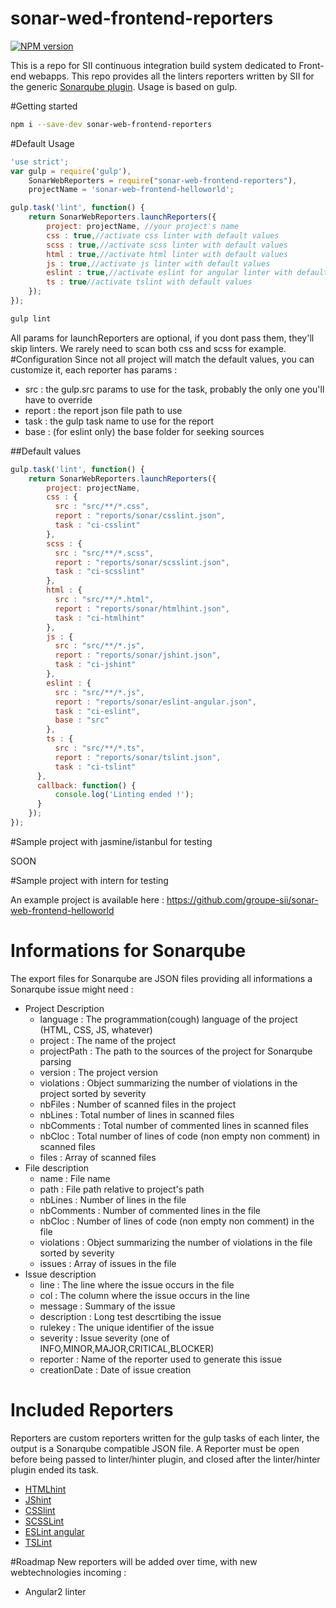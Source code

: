 # sonar-wed-frontend-reporters

[![NPM version][npm-image]][npm-url]

[npm-image]: https://badge.fury.io/js/sonar-web-frontend-reporters.svg
[npm-url]: https://npmjs.org/package/sonar-web-frontend-reporters

This is a repo for SII continuous integration build system dedicated to Front-end webapps. This repo provides all the linters reporters written by SII for the generic [Sonarqube plugin](https://github.com/groupe-sii/sonar-web-client-plugin). Usage is based on gulp.

#Getting started
```bash
npm i --save-dev sonar-web-frontend-reporters
```

#Default Usage
```Javascript
'use strict';
var gulp = require('gulp'),
    SonarWebReporters = require("sonar-web-frontend-reporters"),
    projectName = 'sonar-web-frontend-helloworld';

gulp.task('lint', function() {
    return SonarWebReporters.launchReporters({
        project: projectName, //your project's name
        css : true,//activate css linter with default values
        scss : true,//activate scss linter with default values
        html : true,//activate html linter with default values
        js : true,//activate js linter with default values
        eslint : true,//activate eslint for angular linter with default values
        ts : true//activate tslint with default values
    });
});
```
```bash
gulp lint
```
All params for launchReporters are optional, if you dont pass them, they'll skip linters. We rarely need to scan both css and scss for example.
#Configuration
Since not all project will match the default values, you can customize it, each reporter has params :

* src : the gulp.src params to use for the task, probably the only one you'll have to override
* report : the report json file path to use
* task : the gulp task name to use for the report
* base : (for eslint only) the base folder for seeking sources

##Default values
```Javascript
gulp.task('lint', function() {
    return SonarWebReporters.launchReporters({
        project: projectName,
        css : {
          src : "src/**/*.css",
          report : "reports/sonar/csslint.json",
          task : "ci-csslint"
        },
        scss : {
          src : "src/**/*.scss",
          report : "reports/sonar/scsslint.json",
          task : "ci-scsslint"
        },
        html : {
          src : "src/**/*.html",
          report : "reports/sonar/htmlhint.json",
          task : "ci-htmlhint"
        },
        js : {
          src : "src/**/*.js",
          report : "reports/sonar/jshint.json",
          task : "ci-jshint"
        },
        eslint : {
          src : "src/**/*.js",
          report : "reports/sonar/eslint-angular.json",
          task : "ci-eslint",
          base : "src"
        },
        ts : {
          src : "src/**/*.ts",
          report : "reports/sonar/tslint.json",
          task : "ci-tslint"
      },
      callback: function() {
          console.log('Linting ended !');
      }
    });
});
```

#Sample project with jasmine/istanbul for testing

SOON

#Sample project with intern for testing

An example project is available here : https://github.com/groupe-sii/sonar-web-frontend-helloworld

# Informations for Sonarqube
The export files for Sonarqube are JSON files providing all informations a Sonarqube issue might need :

* Project Description
  * language : The programmation(cough) language of the project (HTML, CSS, JS, whatever)
  * project : The name of the project
  * projectPath : The path to the sources of the project for Sonarqube parsing
  * version : The project version
  * violations : Object summarizing the number of violations in the project sorted by severity
  * nbFiles : Number of scanned files in the project
  * nbLines : Total number of lines in scanned files
  * nbComments : Total number of commented lines in scanned files
  * nbCloc : Total number of lines of code (non empty non comment) in scanned files
  * files : Array of scanned files
* File description
  * name : File name
  * path : File path relative to project's path
  * nbLines : Number of lines in the file
  * nbComments : Number of commented lines in the file
  * nbCloc : Number of lines of code (non empty non comment) in the file
  * violations : Object summarizing the number of violations in the file sorted by severity
  * issues : Array of issues in the file
* Issue description
  * line : The line where the issue occurs in the file
  * col : The column where the issue occurs in the line
  * message : Summary of the issue
  * description : Long test descrtibing the issue
  * rulekey : The unique identifier of the issue
  * severity : Issue severity (one of INFO,MINOR,MAJOR,CRITICAL,BLOCKER)
  * reporter : Name of the reporter used to generate this issue
  * creationDate : Date of issue creation

# Included Reporters
Reporters are custom reporters written for the gulp tasks of each linter, the output is a Sonarqube compatible JSON file.
A Reporter must be open before being passed to linter/hinter plugin, and closed after the linter/hinter plugin ended its task.

* [HTMLhint](http://htmlhint.com/)
* [JShint](http://jshint.com/)
* [CSSlint](http://csslint.net/)
* [SCSSLint](https://github.com/brigade/scss-lint)
* [ESLint angular](https://github.com/Gillespie59/eslint-plugin-angular)
* [TSLint](http://palantir.github.io/tslint/)

#Roadmap
New reporters will be added over time, with new webtechnologies incoming :

* Angular2 linter
